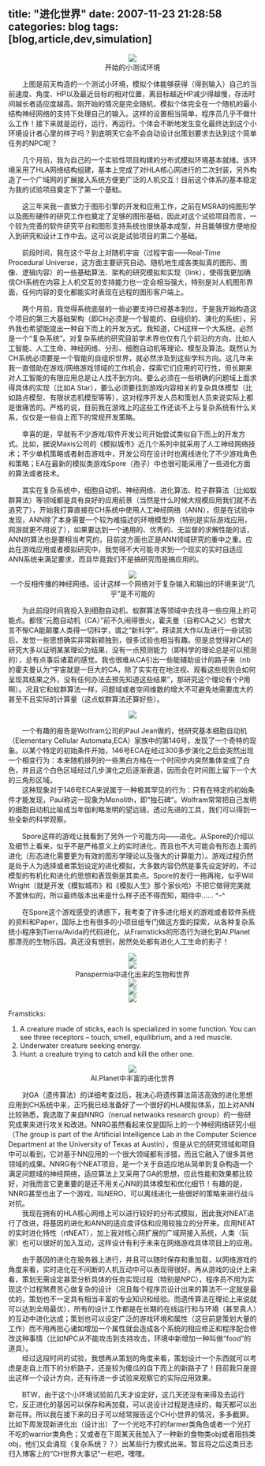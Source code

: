 title: "进化世界"
date: 2007-11-23 21:28:58
categories: blog
tags: [blog,article,dev,simulation]
---    
<div style="text-align:center;"><img src="http://www.xf-utpcb.com/xiaop/img/1.jpg" style="vertical-align:middle;"/></div>
<div style="text-align:center;">开始的小测试环境</div>  
  
　　上图是前天构造的一个测试小环境，模拟个体能够获得（得到输入）自己的当前速度、角度、HP以及最近目标的相对位置，离目标越近HP减少得越慢，存活时间越长者适应度越高。刚开始的情况是完全随机，模拟个体完全在一个随机的最小结构神经网络的支持下处理自己的输入。这样的设置相当简单，程序员几乎不做什么工作！接下来就是运行，运行，再运行。个体会不断地发生变化最终达到这个小环境设计者心里的样子吗？到底明天它会不会自动设计出策划要求去达到这个简单任务的NPC呢？  
  

　　几个月前，我为自己的一个实验性项目构建的分布式模拟环境基本就绪。该环境采用了HLA网络结构组建，基本上完成了对HLA核心网进行的二次封装，另外构造了一个广域网的扩展接入系统方便更广泛的人机交互！目前这个体系的基本稳定为我的试验项目奠定下了第一个基础。  
  
　　这三年来我一直致力于图形引擎的开发和应用工作，之前在MSRA的纯图形学以及图形硬件的研究工作也奠定了足够的图形基础，因此对这个试验项目而言，一个较为完善的软件研究平台和图形支持系统也很快基本成型，并且能够很方便地投入到研究和设计工作中去。这可以说是试验项目的第二个基础。  
  
　　前段时间，我在这个平台上对随机宇宙（过程宇宙——Real-Time Procedural Universe，这方面主要研究自动、随机地生成各类拟真的图形、图像、逻辑内容）的一些基础算法、架构的研究模拟和实现（link），使得我更加确信CH系统在内容上人机交互的支持能力也一定会相当强大，特别是对人机图形界面，任何内容的变化都能实时表现在远程的图形客户端上。  
  
　　两个月前，我觉得系统底层的一些必要支持已经基本到位，于是我开始构造这个项目的第三大基础架构（即CH必须是一个智能的、自组织的、演化的系统），另外我也希望能提出一种自下而上的开发方式。我知道，CH这样一个大系统，必然是一个“复杂系统”。对复杂系统的研究目前学术界也仅有几个前沿的方向，比如人工智能、人工生命、神经网络、分形、细胞自动机等理论、模型及算法。既然认为CH系统必须要是一个智能的自组织世界，就必然涉及到这些学科方向。这几年来我一直借助在游戏/网络游戏领域的工作机会，探索它们应用的可行性，但长期来对人工智能的有限应用总是让人找不到方向。要么必须在一些明确的问题域上面求得具体的实现（比如A Star），要么必须要找到游戏内容相关的复杂具体模型（比如路点模型、有限状态机模型等等），这对程序开发人员和策划人员来说实际上都是很痛苦的。严格的说，目前我在游戏上的这些工作还谈不上与复杂系统有什么关系，仅仅是一些自上而下的常规开发策略。  
  
　　幸喜的是，早就有不少游戏/软件开发公司开始尝试类似自下而上的开发方式。比如，据说Maxis公司的《模拟城市》近几个系列中就采用了人工神经网络技术；不少单机策略或者射击游戏中，开发公司在设计时也离线进化了不少游戏角色和策略；EA在最新的模拟类游戏Spore（孢子）中也很可能采用了一些进化方面的算法或者技术。  
  
　　其实在复杂系统中，细胞自动机、神经网络、进化算法、粒子群算法（比如蚁群算法）等领域都是具有良好的应用前景（当然是什么时候大规模应用我们就不去追究了），开始我打算直接在CH系统中使用人工神经网络（ANN），但是在试验中发现，ANN除了本身需要一个较为难描述的环境模型外（特别是实际游戏应用，网游就更不用说了），如果要达到一个通用的、优秀的、无监督的求解性能的话，ANN的算法也是要相当考究的，目前这方面也正是ANN领域研究的重中之重。应此在游戏应用或者模拟研究中，我觉得不大可能寻求到一个现实的实时自适应ANN系统来满足要求，而且毕竟我们不是搞研究而是搞应用的。
<div style="text-align:center;"><img src="http://www.xf-utpcb.com/xiaop/img/2.gif" style="vertical-align:middle;"/></div>
<div style="text-align:center;">一个反相传播的神经网络。设计这样一个网络对于复杂输入和输出的环境来说“几乎”是不可能的</div>    
  
　　为此前段时间我投入到细胞自动机、蚁群算法等领域中去找寻一些应用上的可能点。都怪“元胞自动机（CA）”前不久闹得很火，霍夫曼（自称CA之父）也曾大言不惭CA能颠覆人类得一切科学，谓之“新科学”。拜读其大作以及进行一些试验后，发觉一些思想确实非常新颖独到，很多试验也相当有趣。但是总觉得对CA的研究大多以证明某某理论为结果，没有一点预测能力（即科学的理论总是可以预测的），总有点事后诸葛的感觉。我也很难从CA引出一些能辅助设计的路子来（nb的霍夫曼认为“宇宙就是一巨大的CA，除了实实在在地注视、观看这些规则会如何呈现其结果之外，没有任何办法去预先知道这些结果”，那研究这个理论有个P用啊）。况且它和蚁群算法一样，问题域或者空间维数的增大不可避免地需要庞大的甚至不且实际的计算量（这点蚁群算法还算好些）。

<div style="text-align:center;"><img src="http://www.xf-utpcb.com/xiaop/img/3.jpg" style="vertical-align:middle;"/></div>  
  
　　一个有趣的报告是Wolfram公司的Paul Jean做的，他研究基本细胞自动机（Elementary Cellular Automata,ECA）家族中的第146号，发现了一个奇特的现象。以某个特定的初始条件开始，146号ECA在经过300多步演化之后会突然出现一个相变行为：本来随机排列的一些黑白方格在一个时间步内突然集体变成了白色，并且这个白色区域经过几步演化之后逐渐衰退，因而会在时间图上留下一个大的三角形区域。  
　　这种现象对于146号ECA来说属于一种极其罕见的行为：只有在特定的初始条件才能发现，Paul称这一现象为Monolith，即“独石碑”。Wolfram常常把自己发明的细胞自动机比喻成当年伽利略发明的望远镜，透过先进的工具，我们可以得到一些全新的科学观察。  
  
　　Spore这样的游戏让我看到了另外一个可能方向——进化。从Spore的介绍以及细节上看来，似乎不是严格意义上的实时进化，而且也不大可能会有形态上面的进化（形态进化需要更为有效的图形学理论以及强大的计算能力）。游戏过程仍然是处于人为选择或者策划设定的进化模拟，大多数内容仍然是事先设定好的，不过模型的有机化和进化的思想和表现倒是其卖点。Spore的发行一拖再拖，似乎Will Wright（就是开发《模拟城市》和《模拟人生》那个家伙哈）不把它做得完美就不罢休似的，所以最终版本出来是什么样子还不得而知，期待中…… ^-^  
  
　　在Spore这个游戏感受的诱惑下，我考查了许多进化相关的游戏或者软件系统的资料和Paper，国际上也有很多的小项目组专门做这方面的探索，从各种复杂系统小程序到Tierra/Avida的代码进化，从Framsticks的形态行为进化到AI.Planet那漂亮的生物乐园。真还没有想到，居然处处都有进化人工生命的影子！ 

<div style="text-align:center;"><img src="http://www.xf-utpcb.com/xiaop/img/4.jpg" style="vertical-align:middle;"/></div>
<div style="text-align:center;"><img src="http://www.xf-utpcb.com/xiaop/img/5.jpg" style="vertical-align:middle;"/></div>
<div style="text-align:center;">Panspermia中进化出来的生物和世界</div>    

<div style="text-align:center;"><img src="http://www.xf-utpcb.com/xiaop/img/6.jpg" style="vertical-align:middle;"/></div>
<div style="text-align:center;"><img src="http://www.xf-utpcb.com/xiaop/img/7.jpg" style="vertical-align:middle;"/></div>
<div style="text-align:center;"><img src="http://www.xf-utpcb.com/xiaop/img/8.jpg" style="vertical-align:middle;"/></div>  
  
Framsticks:   
1. A creature made of sticks, each is specialized in some function. You can see three receptors – touch, smell, equilibrium, and a red muscle.   
2. Underwater creature seeking energy.  
3. Hunt: a creature trying to catch and kill the other one. 

<div style="text-align:center;"><img src="http://www.xf-utpcb.com/xiaop/img/9.jpg" style="vertical-align:middle;"/></div>
<div style="text-align:center;">AI.Planet中丰富的进化世界</div>      
  
　　对GA（遗传算法）的详细考查过后，我决心将遗传算法简洁高效的进化思想应用到CH系统中来，正巧我已经准备好了一个很好的HLA模拟体系，加上对ANN比较熟悉，我选取了来自NNRG（nerual netwaoks research group）的一些研究成果来进行攻关和改进。NNRG虽然看起来仅是国际上的一个神经网络研究小组（The group is part of the Artificial Intelligence Lab in the Computer Science Department at the University of Texas at Austin），但是从它的研究领域和项目中可以看到，它对基于NN应用的一个很大领域都有涉猎，而且它融入了很多其他领域的成果。NNRG有个NEAT项目，是一个关于自适应地从简单到复杂构造一个满足问题域的神经网络，适应算法上又采用了GA的思想，应此性能和效果都比较好，对我而言它更重要的是还不用关心NN的具体模型和优化细节！有趣的是，NNRG甚至也出了一个游戏，叫NERO，可以离线进化一些很好的策略来进行战斗对抗。    
　　我现在拥有的HLA核心网络上可以进行较好的分布式模拟，因此我对NEAT进行了改进，将基因的进化和ANN的适应度评估和应用较独立的分开来。应用NEAT的实时进化特性（rtNEAT），加上我对核心网扩展的广域网接入系统，人类（玩家）也可以很好的加入互动，这样设计有利于未来在网络游戏具体项目上的应用。  
  
　　由于基因的进化在服务器上进行，并且可以随时保存和重加载，以网络游戏的角度来看，实时进化在不间断的人机互动中可以表现得很好。再从游戏的设计上来看，策划无需设定甚至分析具体的任务实现过程（特别是NPC），程序员不用为实现这个过程煞费苦心做复杂的设计（况且每个程序员设计出来的算法不一定就是最优的，策划也不一定具有相当丰富的专业知识和经验。而遗传算法在理论上来说就可以达到全局最优），所有的设计工作都是在长期的在线运行和与环境（甚至真人）的互动中进化达成；策划也可以设定广泛的游戏环境和属性（这目前是策划大量的工作）而不用再担心诸如增加一个属性就会造成各个系统的相应修正和程序配合修改这种事情（比如NPC从不能攻击到支持攻击，环境中新增加一种叫做“food”的道具）。    
　　经过这段时间的试验，我想再从策划的角度来看，策划设计一个东西就可以考虑是走自上而下的分析路子，还是较为傻瓜的自下而上的新路子了！目前我只是提出这样一个设计方向，还有待进一步试验来观察它的实际应用效果。  
  
　　BTW，由于这个小环境试验前几天才设定好，这几天还没有来得及去运行它，反正进化的基因可以保存和再加载，可以说设计过程是连续的，每天都可以出新花样。所以我在接下来的日子可以经常报告这个CH小世界的情况，多多截屏。比如下周发现新进化出（设计出）了一个光吃不打的farmer类角色或者一个光打不吃的warrior类角色；又或者在下周某天我加入了一种新的食物类obj或者阻挡类obj，他们又会涌现（复杂系统？？）出某些行为模式出来。暂且将之后这类日志归入博客上的“CH世界大事记”一栏吧，嘿嘿。